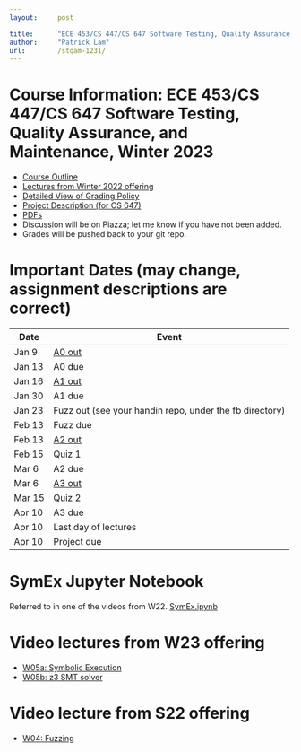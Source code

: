 ```yaml
---
layout:     post

title:      "ECE 453/CS 447/CS 647 Software Testing, Quality Assurance, and Maintenance, Winter 2023"
author:     "Patrick Lam"
url:        /stqam-1231/
---
```


<style>
 .intro-header { display: none; }
 .sidebar-container { display: none; }
</style>

# Course Information: ECE 453/CS 447/CS 647 Software Testing, Quality Assurance, and Maintenance, Winter 2023

* <a href="https://outline.uwaterloo.ca/view/n5mt8m">Course Outline</a>
* [Lectures from Winter 2022 offering](https://www.youtube.com/playlist?list=PLUVKdrSzO0M44GPONj3eXbvK6RUNkwMZX)
* [Detailed View of Grading Policy](/stqam-1231-grading)
* [Project Description (for CS 647)](/stqam-1231-projects)
* [PDFs](https://git.uwaterloo.ca/stqam-1231/pdfs.git)
* Discussion will be on Piazza; let me know if you have not been added.
* Grades will be pushed back to your git repo.

# Important Dates (may change, assignment descriptions are correct)

| Date  | Event   |
|---|---|
| Jan 9 | [A0 out](https://git.uwaterloo.ca/stqam-1231/pdfs/-/blob/master/uw-stqam-1231-a0.pdf) |
| Jan 13 | A0 due |
| Jan 16 | [A1 out](https://git.uwaterloo.ca/stqam-1231/pdfs/-/blob/master/uw-stqam-1231-a1.pdf) |
| Jan 30 | A1 due |
| Jan 23 | Fuzz out (see your handin repo, under the fb directory) |
| Feb 13 | Fuzz due |
| Feb 13 | [A2 out](https://git.uwaterloo.ca/stqam-1231/pdfs/-/blob/master/uw-stqam-1231-a2.pdf) |
| Feb 15 | Quiz 1 |
| Mar 6  | A2 due |
| Mar 6  | [A3 out](https://git.uwaterloo.ca/stqam-1231/pdfs/-/blob/master/uw-stqam-1231-a3.pdf) |
| Mar 15 | Quiz 2 |
| Apr 10 | A3 due |
| Apr 10 | Last day of lectures |
| Apr 10 | Project due |

# SymEx Jupyter Notebook

Referred to in one of the videos from W22. [SymEx.ipynb](/teaching/stqam-2022/SymEx.ipynb)

# Video lectures from W23 offering
* [W05a: Symbolic Execution](https://www.youtube.com/watch?v=kSj0Ssb77gY)
* [W05b: z3 SMT solver](https://www.youtube.com/watch?v=gt7vG_gnG4E)

# Video lecture from S22 offering

* [W04: Fuzzing](https://youtu.be/b2_IufQiQ88)

